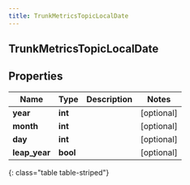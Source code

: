 ```yaml
---
title: TrunkMetricsTopicLocalDate
---
```

## TrunkMetricsTopicLocalDate

## Properties

|Name | Type | Description | Notes|
|------------ | ------------- | ------------- | -------------|
| **year** | **int** |  | [optional] |
| **month** | **int** |  | [optional] |
| **day** | **int** |  | [optional] |
| **leap_year** | **bool** |  | [optional] |
{: class="table table-striped"}


